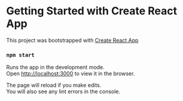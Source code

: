 # Getting Started with Create React App

This project was bootstrapped with [Create React App](https://github.com/facebook/create-react-app)

### `npm start`

Runs the app in the development mode.\
Open [http://localhost:3000](http://localhost:3000) to view it in the browser.

The page will reload if you make edits.\
You will also see any lint errors in the console.